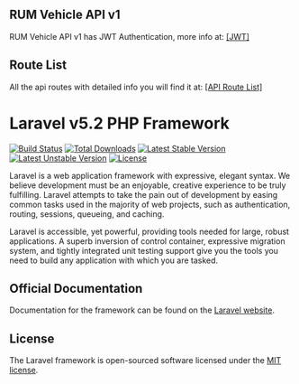 ## RUM Vehicle API v1

RUM Vehicle API v1 has JWT Authentication, more info at: [[JWT]](https://jwt.io/introduction/)

## Route List
All the api routes with detailed info you will find it at: [[API Route List]](https://drive.google.com/file/d/1lT28MTg0kFTVCWmoXFowTSkv8VuDQo2K/view?usp=sharing)

# Laravel v5.2 PHP Framework

[![Build Status](https://travis-ci.org/laravel/framework.svg)](https://travis-ci.org/laravel/framework)
[![Total Downloads](https://poser.pugx.org/laravel/framework/d/total.svg)](https://packagist.org/packages/laravel/framework)
[![Latest Stable Version](https://poser.pugx.org/laravel/framework/v/stable.svg)](https://packagist.org/packages/laravel/framework)
[![Latest Unstable Version](https://poser.pugx.org/laravel/framework/v/unstable.svg)](https://packagist.org/packages/laravel/framework)
[![License](https://poser.pugx.org/laravel/framework/license.svg)](https://packagist.org/packages/laravel/framework)

Laravel is a web application framework with expressive, elegant syntax. We believe development must be an enjoyable, creative experience to be truly fulfilling. Laravel attempts to take the pain out of development by easing common tasks used in the majority of web projects, such as authentication, routing, sessions, queueing, and caching.

Laravel is accessible, yet powerful, providing tools needed for large, robust applications. A superb inversion of control container, expressive migration system, and tightly integrated unit testing support give you the tools you need to build any application with which you are tasked.

## Official Documentation

Documentation for the framework can be found on the [Laravel website](https://laravel.com/docs/5.2/).

## License

The Laravel framework is open-sourced software licensed under the [MIT license](http://opensource.org/licenses/MIT).


